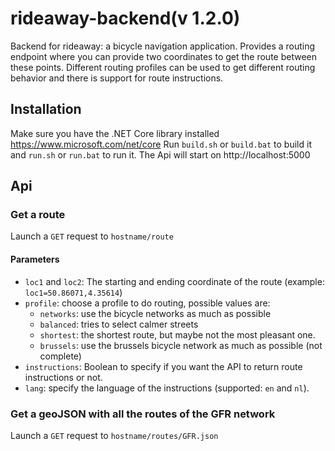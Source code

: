 # rideaway-backend(v 1.2.0)

Backend for rideaway: a bicycle navigation application. Provides a routing endpoint where you can provide two coordinates to get the route between these points. Different routing profiles can be used to get different routing behavior and there is support for route instructions.

## Installation

Make sure you have the .NET Core library installed https://www.microsoft.com/net/core
Run `build.sh` or `build.bat` to build it and `run.sh` or `run.bat` to run it. The Api will start on http://localhost:5000

## Api

### Get a route

Launch a `GET` request to `hostname/route`

#### Parameters

- `loc1` and `loc2`: The starting and ending coordinate of the route (example: `loc1=50.86071,4.35614`)
- `profile`: choose a profile to do routing, possible values are:
	- `networks`: use the bicycle networks as much as possible
	- `balanced`: tries to select calmer streets
	- `shortest`: the shortest route, but maybe not the most pleasant one.
	- `brussels`: use the brussels bicycle network as much as possible (not complete)
- `instructions`: Boolean to specify if you want the API to return route instructions or not.
- `lang`: specify the language of the instructions (supported: `en` and `nl`).

### Get a geoJSON with all the routes of the GFR network

Launch a `GET` request to `hostname/routes/GFR.json`
